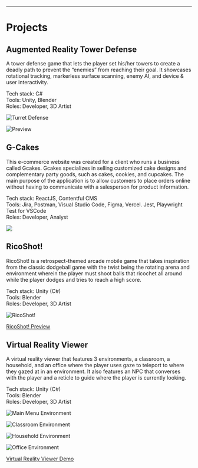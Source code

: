 ---
# Projects

## Augmented Reality Tower Defense
A tower defense game that lets the player set his/her towers to create a deadly path to prevent the “enemies” from reaching their goal. It showcases rotational tracking, markerless surface scanning, enemy AI, and device & user interactivity.

Tech stack: C# <br />
Tools: Unity, Blender <br />
Roles: Developer, 3D Artist <br />

![Turret Defense](https://i.imgur.com/B3c90bg.png)

![Preview](https://i.imgur.com/BbElrTz.png)

## G-Cakes
This e-commerce website was created for a client who runs a business called Gcakes. Gcakes specializes in selling customized cake designs and complementary party goods, such as cakes, cookies, and cupcakes. The main purpose of the application is to allow customers to place orders online without having to communicate with a salesperson for product information.

Tech stack: ReactJS, Contentful CMS <br />
Tools: Jira, Postman, Visual Studio Code, Figma, Vercel. Jest, Playwright Test for VSCode <br />
Roles: Developer, Analyst <br />

![](https://github.com/NotTerrence/Portfolio/blob/main/.resources/G-Cakes%20Homepage.gif)

## RicoShot!
RicoShot! is a retrospect-themed arcade mobile game that takes inspiration from the classic dodgeball game with the twist being the rotating arena and environment wherein the player must shoot balls that ricochet all around while the player dodges and tries to reach a high score. <br />

Tech stack: Unity (C#) <br />
Tools: Blender <br />
Roles: Developer, 3D Artist <br />

![RicoShot!](https://i.imgur.com/5geAUNF.png)

[RicoShot! Preview](https://youtu.be/vk_PQryURd0)

## Virtual Reality Viewer
A virtual reality viewer that features 3 environments, a classroom, a household, and an office where the player uses gaze to teleport to where they gazed at in an environment. It also features an NPC that converses with the player and a reticle to guide where the player is currently looking.

Tech stack: Unity (C#) <br />
Tools: Blender <br />
Roles: Developer, 3D Artist <br />

![Main Menu Environment](https://i.imgur.com/YiNDibj.png)

![Classroom Environment](https://i.imgur.com/PEb1kjq.png)

![Household Environment](https://i.imgur.com/WMWD3SK.png)

![Office Environment](https://i.imgur.com/el2FMui.png)

[Virtual Reality Viewer Demo](https://youtu.be/S8ELnEzHkyQ)
